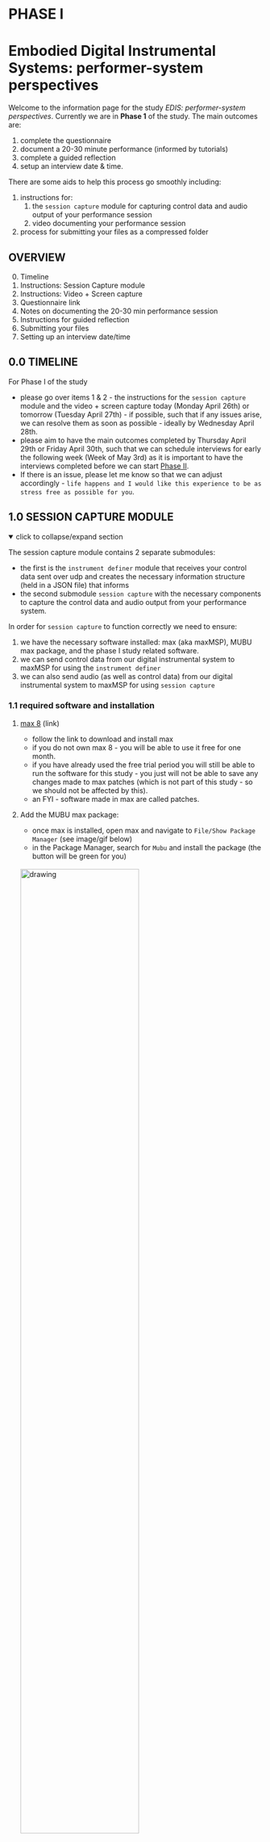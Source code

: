 # PHASE I
# Embodied Digital Instrumental Systems: performer-system perspectives
Welcome to the information page for the study *EDIS: performer-system perspectives*. Currently we are in **Phase 1** of the study. The main outcomes are: 

1. complete the questionnaire
1. document a 20-30 minute performance (informed by tutorials)
1. complete a guided reflection
1. setup an interview date & time. 

There are some aids to help this process go smoothly including:  
1. instructions for: 
    1. the `session capture` module for capturing control data and audio output of your performance session
    1. video documenting your performance session 
1. process for submitting your files as a compressed folder

## OVERVIEW

0. Timeline
1. Instructions: Session Capture module
1. Instructions: Video + Screen capture
1. Questionnaire link
1. Notes on documenting the 20-30 min performance session
1. Instructions for guided reflection
1. Submitting your files
1. Setting up an interview date/time

## 0.0 TIMELINE

For Phase I of the study 
- please go over items 1 & 2 - the instructions for the `session capture` module and the video + screen capture today (Monday April 26th) or tomorrow (Tuesday April 27th) - if possible, such that if any issues arise, we can resolve them as soon as possible - ideally by Wednesday April 28th.
- please aim to have the main outcomes completed by Thursday April 29th or Friday April 30th, such that we can schedule interviews for early the following week (Week of May 3rd) as it is important to have the interviews completed before we can start [Phase II](phaseII.md). 
- If there is an issue, please let me know so that we can adjust accordingly - `life happens and I would like this experience to be as stress free as possible for you`. 

## 1.0 SESSION CAPTURE MODULE


<details open >
<summary>click to collapse/expand section</summary>


The session capture module contains 2 separate submodules: 
- the first is the `instrument definer` module that receives your control data sent over udp and creates the necessary information structure (held in a JSON file) that informs 
- the second submodule `session capture` with the necessary components to capture the control data and audio output from your performance system. 

In order for `session capture` to function correctly we need to ensure: 
1. we have the necessary software installed: max (aka maxMSP), MUBU max package, and the phase I study related software.  
1. we can send control data from our digital instrumental system to maxMSP for using the `instrument definer`
1. we can also send audio (as well as control data) from our digital instrumental system to maxMSP for using `session capture`

### 1.1 required software and installation 
1. [max 8](https://cycling74.com/downloads) (link)
    - follow the link to download and install max
    - if you do not own max 8 - you will be able to use it free for one month. 
    - if you have already used the free trial period you will still be able to run the software for this study - you just will not be able to save any changes made to max patches (which is not part of this study - so we should not be affected by this).
    - an FYI - software made in max are called patches. 
1. Add the MUBU max package: 
    - once max is installed, open max and navigate to `File/Show Package Manager` (see image/gif below)
    * in the Package Manager, search for `Mubu` and install the package (the button will be green for you)
    <br/>
    <img src="assets/edis-mubupackage.gif" alt="drawing" width="70%" />
    <br/>
    <br/>

1. Download/clone the dispersion lab software from this GitHub repository
    - navigate to the `green code button` near the top of this page, click on it, and select download. A compressed file will be downloaded to your downloads folder. Move this folder to the directory you would like it to be. 
    <br/>
    <img src="assets/edis-githubDownload.gif" alt="drawing" width="70%" />
    <br/>
    <br/>

    - for those with git installed you can clone the repo.
1. In max, go to `Options/File Preferences...`
    * Click the "+" in the lower left corner
    * Add the path of the main directory (`edis-performer-study folder`) that you downloaded or cloned from this GitHub repository 
<br/>
<img src="assets/edis-maxFilePaths.gif" alt="drawing" width="70%" />
<br/>
<br/>

### 1.2 instrument definer
- the instrument definer is located the top level of the `edis-performer-study folder`. The file is named: `db.instrumentDefiner.maxpat`

#### 1.2.1 sending your control data to max
- send your control data in OSC format over UDP
- ***`NOTE`***: please contact me as soon as possible if you are experiencing issues sending control data from your instrumental system OR you have issues with `instrument definer` (below) recognizing the data you are sending, such that I can help work out a solution.

#### 1.2.2 instrument definer instructions
-  [instrument definer](https://youtu.be/--z0qM8KyEU) (link to video instructions)
    1. locate `db.instrumentDefiner.maxpat` in the `edis-performer-study` folder and open the patch. 
    1. verify that your control data is being sent to the correct UDP port (choose the port in the `instrument definer` patch)
    1. set the instrument name: this will be the name you choose from `session capture`
    1. set author name (optional)
    1. move through each of your control parameters
    1. depending on the amount of data you are sending at one time and/or the controllers/sensors you are using, `instrument definer` may slow down. If this is continually an issue, if possible, reduce the amount of data you are sending at one time - see video above. If this remains an issue, please contact me such that we can work out a solution.  
    1. if possible, it is best to send each collection of parameters individually 
    1. check through the dropdown menu that all relevant parameters are accounted for
    1. save
    1. now your instrument definition is ready for session capture

### 1.3 session capture
- session capture is located in the database folder of the dispersion lab git repo and is called: `d.db.session.capture-mubu-buffer-v2.0.maxpat`
#### 1.3.1 sending audio (and control data) to session capture
1. if you were able to send control data to `instrument definer` - then you are able to send it to `session capture`
1. If maxMSP is not the software you are using to render the audio output of your performance, you will need to route your audio to maxMSP. 
- `NOTE`: The process is the same as sending your audio output from whatever software renders your audio to a DAW or some other software to record it, in our case this would be `max`. Thus, if you are already able to send audio to another program - do what is familiar - what follows is for those who are not setup for internal mapping of audio. 
    - for PC users: 
        - [Voicemeeter (PC only)](https://vb-audio.com/Voicemeeter/)
        - [tutorial](https://www.youtube.com/watch?v=lpvae_2WOSQ) (start at 4:30 - it is not explicitly for max, but the setup should be the same) Please let me know if this is not the case. 
    - for max users: 
        - [Blackhole](https://existential.audio/blackhole/) (link to software)
        - [Loopback](https://rogueamoeba.com/loopback/) (link to software)
        - [setting up blackhole (mac only)](https://youtu.be/_HLnpK5X7c0) (link to video)


#### 1.3.2 session capture instructions
-  [session capture](https://youtu.be/VxhZN52vEUU) (link to video instructions)
    1. locate `d.db.session.capture-mubu-buffer-v2.0.maxpat` in the top level of the `edis-performer-study` folder and open patch
    1. verify you are sending data to the right port number (it is different than `instrument definer`)
    1. check data monitor to verify session capture is receiving data
    1. choose the folder where you will save files from `session capture`
    1. enter session name - use your name with modifiers if desired
    1. choose the instrument name you created from the dropdown menu
    1. choose audio input or output of max 
        1. by default this is set to audio output with the left/right channels chosen
        1. make sure you are sending audio to max if necessary. 
        1. (gif below) if you are sending audio to max you will need to choose input and select the left and right (and deselect left and right for output - just to be sure)
            <br/>
            <img src="assets/edis-audioInput.gif" alt="drawing" width="70%" />
            <br/>
            <br/>

    1. test by starting session capture - perform for a few seconds/minutes and then stop
    1. save -- verify that an audio (aif) and json file have been saved in your folder choice
    1. verify the data has been captured by opening the mubu data viewer
        1. double click on the `p mubu-view` object
        1. click  `open data viewer`
        1. verify the data is there. It might take a second to open 
    1. ***`IMPORTANT`*** do not have the data viewer open while recording with `session capture` it will significantly slow down the rate of data capture. Only open the data viewer after you have recorded and close before recording again.
        <br/>
        <img src="assets/edis-closeDataViewer.gif" alt="drawing" width="70%" />
        <br/>
        <br/>


</details>

## 2.0 VIDEO DOCUMENTATION
<details open >
<summary>click to collapse/expand section</summary>

1. screen capture (with audio for sync purposes): 
- `NOTE`: if you alread have a process for recording your screen (with audio) than use that which is familiar. Below are examples for those for whom this may be unfamiliar. 
- for mac: QuickTime
    <br/>
    <img src="assets/edis-quicktime.gif" alt="drawing" width="70%" />
    <br/>
    <br/>

- for PC and mac: [OBS](https://obsproject.com/download) (link to software)
    - [video instructions for OBS](https://youtu.be/yoX58uoIbQU) (link to video)
        1. open OBS
        1. remove any items in the sources window
        1. click + button in sources - choose display capture
        1. if you notice that the it is only capturing a portion of your screen (top left) option-click/right-click/etc the window and select `resize output` and this will update to the full screen
        1. click + button - `audio output capture` and select the appropriate output (for me it is blackhole)
        1. may want to capture input (microphone for syncing) - click + button and select `audio input capture` (for the clap)
        1. test audio - send audio (from max or relevant software) - see signals
        1. press start recording (bottom right) - perform (or test)
        1. stop recording
        1. `importatant` go to settings (bottom right) --> output. Make sure the recording output as .mkv (extra protection if something occurs). Go to advanced settings and choose `automatically remux to mp4`
        1. settings --> output will show you the file path of where the video file is saved. 
<!-- <center><img src="assets/screenCapture.png" alt="drawing" width="70%" /></center> -->
- `NOTE:` it is a known issue that depending on your setup, the interfaces you use, the CPU of your computer, etc. that adding screen capture may inhibit the ability to perform your system and/or capture data. If this is the case, if it is possible to set up two phones/tablets/camaras, one capturing your screen, the other your relevant movements, than please attempt that option. If there is only one video camara available, if it is possible to capture your movements and screen, then attempt that option. If neither of these are possible, do not screen capture. Simply take a screen shot (image) of your screen based setup and just do the video recording. 
2. video recording from an angle that gets your interaction contact points: for me it is my hands and head/mouth
    <center><img src="assets/videoPosition.png" alt="drawing" width="70%" /></center>
<!-- // ![alt text](https://github.com/dispersionlab/edis-performer-study/blob/main/assets/videoPosition.png) -->

3. once you have started both screen capture and video recording if you could clap your hands such that we have a sync point for the audio-video
    1. `NOTE`: If you are using headphones (vs speakers) for your system output (as I do) have the video recorder's audio record the room and the screen capture record the output of your system - and using a microphone that is output through your system - then clap such as to have the sync point. This can be easily setup in OBS (see video above)

</details>

## 3.0 QUESTIONNAIRE LINK
- please fill out [EDIS:performer-perspectives questionnare](https://docs.google.com/forms/d/e/1FAIpQLScneAqfCojfFYqSxHCCaCvpgi8sH7hSNNKe-HH4yK4Xe7Q1Gg/viewform) (link)
## 4.0 NOTES ON DOCUMENTING 20-30 min PERFORMANCE SESSION
1. start your audio-video/screen capture for documentation
1. setup and start the session capture module ensuring data and audio are being sent to max. 
1. perform for 20-30 minutes (no longer than an hour as session capture will stop recording)
1. the approach to the performance is up to you – an improvisation, performing a composed piece, a rehearsal, study, etc.  
## 5.0 INSTRUCTIONS FOR GUIDED REFLECTION

- After you have recorded your performance session, take about 5-10 mins to reflect on your performance (using the audio/video documentation) and select 1-3 sections, approximately 30secs - a few minutes in length, noting start and end times and briefly describe why you chose this/these section(s).
    - For each, briefly describe how your actions reflect in the moment intentions at the level of interaction. Most likely this will relate to what your system does and how you control/guide/interact with it.
- In general - comment on what worked and didn’t work in terms of what you were attempting to do?
- please mention any other comments/thoughts that come to mind. 
- the guided reflection can be documented as a text, audio, or video file, whatever is most comfortable for you. 
- the guided reflection will provide a starting point for the semi-structured interview

## 6.0 SUBMITTING YOUR FILES
1. put all of your files into a single folder: 
    - session capture JSON and AIF files
    - the video file(s) from the performance session documentation
    - guided reflection text, audio, or video file. 
    - and your instrumentDefinitions.json file. Located in: 
        - `edis-performer-study/dev/instrumentDefiner/instrumentDefinitions.json`
1. compress the folder and rename the new compressed file with your name
1. The limit for the (compressed folder) file that you can send is 100 GB. Mostly like you will be in the 2.3 - 5 GB depending on the length of your performance session. 
4. [link to file request to send your compressed file to my dropbox (private)](https://www.dropbox.com/request/2bVKcjXAZqI9Ya2r8cR9)
## 7.0 SETTING UP AN INTERVIEW
- once you have submitted your files, I will email you to set up a date/time for the interview. 